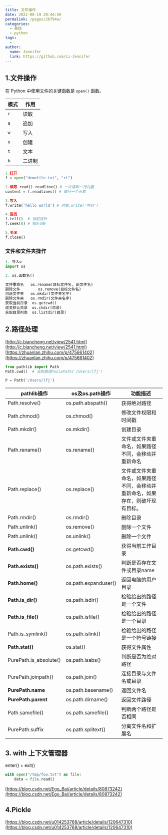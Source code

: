 ```yaml
---
title: 文件操作
date: 2022-08-19 20:44:59
permalink: /pages/2bf94e/
categories:
  - 基础
  - python
tags:
  - 
author: 
  name: Jennifer
  link: https://github.com/Li-Jennifer
---
```

## 1.文件操作
在 Python 中使用文件的关键函数是 `open()` 函数。

| 模式 | 作用 |
| ---- | ---- |
| `r`  | 读取 |
| `a`  | 追加 |
| `w`  | 写入 |
| `x`  | 创建 |
| `t`  | 文本 |
| `b`     |   二进制   |


```python
1.打开
f = open("demofile.txt", "rt")

2.读取 read()	readline() # ⼀次读取⼀⾏内容	
content = f.readlines() # 每行一个元素

3.写入
f.write('hello world') # 对象.write('内容')

4.查找
f.tell()  # 当前指针
f.seek(0) # 指针到0

5.关闭
f.close()

```

### 文件和文件夹操作

```python
1. 导入o
import os

2. os.函数名()

文件重命名	os.rename(⽬标⽂件名, 新⽂件名)
删除文件	    os.remove(⽬标⽂件名)
创造文件夹	os.mkdir(⽂件夹名字)
删除文件夹	os.rmdir(⽂件夹名字)
获取当前目录	os.getcwd()
改变默认目录	os.chdir(⽬录)
获取目录列表	os.listdir(⽬录)
```


## 2.路径处理

[http://c.biancheng.net/view/2541.html](http://c.biancheng.net/view/2541.html)
[https://zhuanlan.zhihu.com/p/475661402](https://zhuanlan.zhihu.com/p/475661402)
```python
from pathlib import Path
Path.cwd()  # 当前路径PosixPath('/Users/lfj')

P = Path('/Users/lfj')

```

| pathlib操作              | os及os.path操作         | 功能描述                                    |
|------------------------|----------------------|-----------------------------------------|
| Path.resolve()         | os.path.abspath()    | 获得绝对路径                                  |
| Path.chmod()           | os.chmod()           | 修改文件权限和时间戳                              |
| Path.mkdir()           | os.mkdir()           | 创建目录                                    |
| Path.rename()          | os.rename()          | 文件或文件夹重命名，如果路径不同，会移动并重新命名               |
| Path.replace()         | os.replace()         | 文件或文件夹重命名，如果路径不同，会移动并重新命名，如果存在，则破坏现有目标。 |
| Path.rmdir()           | os.rmdir()           | 删除目录                                    |
| Path.unlink()          | os.remove()          | 删除一个文件                                  |
| Path.unlink()          | os.unlink()          | 删除一个文件                                  |
| **Path.cwd()**             | os.getcwd()          | 获得当前工作目录                                |
| **Path.exists()**          | os.path.exists()     | 判断是否存在文件或目录name                         |
| **Path.home()**            | os.path.expanduser() | 返回电脑的用户目录                               |
| **Path.is_dir()**          | os.path.isdir()      | 检验给出的路径是一个文件                            |
| **Path.is_file()**         | os.path.isfile()     | 检验给出的路径是一个目录                            |
| Path.is_symlink()      | os.path.islink()     | 检验给出的路径是一个符号链接                          |
| **Path.stat()**            | os.stat()            | 获得文件属性                                  |
| PurePath.is_absolute() | os.path.isabs()      | 判断是否为绝对路径                               |
| PurePath.joinpath()    | os.path.join()       | 连接目录与文件名或目录                             |
| **PurePath.name**          | os.path.basename()   | 返回文件名                                   |
| **PurePath.parent**        | os.path.dirname()    | 返回文件路径                                  |
| Path.samefile()        | os.path.samefile()   | 判断两个路径是否相同                              |
| PurePath.suffix        | os.path.splitext()   | 分离文件名和扩展名                               |


## 3. with 上下文管理器
enter() + exit()
```python
with open("/tmp/foo.txt") as file:
    data = file.read()
```
[https://blog.csdn.net/Ego_Bai/article/details/80873242](https://blog.csdn.net/Ego_Bai/article/details/80873242)
## 4.Pickle 
[https://blog.csdn.net/u014253768/article/details/120647310](https://blog.csdn.net/u014253768/article/details/120647310)